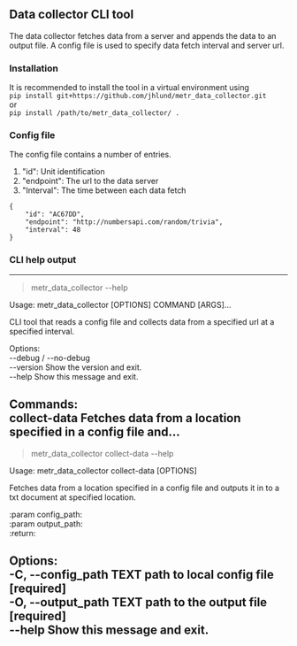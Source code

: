 ## Data collector CLI tool

The data collector fetches data from a server and appends the data
to an output file. A config file is used to specify data fetch interval
and server url.

### Installation
It is recommended to install the tool in a virtual environment using  
`pip install git+https://github.com/jhlund/metr_data_collector.git`  
or  
`pip install /path/to/metr_data_collector/ .`

### Config file
The config file contains a number of  entries.
1. "id": Unit identification
2. "endpoint": The url to the data server
3. "Interval": The time between each data fetch

```
{
    "id": "AC67DD",
    "endpoint": "http://numbersapi.com/random/trivia",
    "interval": 48
}
```
### CLI help output


---
>metr_data_collector --help

Usage: metr_data_collector [OPTIONS] COMMAND [ARGS]...

  CLI tool that reads a config file and collects data from a specified url
  at a specified interval.

Options:  
  --debug / --no-debug  
  --version             Show the version and exit.  
  --help                Show this message and exit.  

Commands:  
  collect-data  Fetches data from a location specified in a config file and...
---

>metr_data_collector collect-data --help 

Usage: metr_data_collector collect-data [OPTIONS]

  Fetches data from a location specified in a config file and outputs it in
  to a txt document at specified location.  

  :param config_path:  
  :param output_path:  
  :return:

Options:  
  -C, --config_path TEXT  path to local config file  [required]  
  -O, --output_path TEXT  path to the output file  [required]  
  --help                  Show this message and exit.
---
